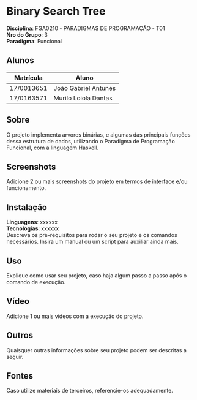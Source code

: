 # Binary Search Tree

**Disciplina**: FGA0210 - PARADIGMAS DE PROGRAMAÇÃO - T01 <br>
**Nro do Grupo**: 3<br>
**Paradigma**: Funcional<br>

## Alunos
|Matrícula | Aluno |
| -- | -- |
| 17/0013651  |  João Gabriel Antunes |
| 17/0163571  |  Murilo Loiola Dantas |

## Sobre 
O projeto implementa arvores binárias, e algumas das principais funções dessa estrutura de dados, utilizando o Paradigma de Programação Funcional, com a linguagem Haskell. 

## Screenshots
Adicione 2 ou mais screenshots do projeto em termos de interface e/ou funcionamento.

## Instalação 
**Linguagens**: xxxxxx<br>
**Tecnologias**: xxxxxx<br>
Descreva os pré-requisitos para rodar o seu projeto e os comandos necessários.
Insira um manual ou um script para auxiliar ainda mais.

## Uso 
Explique como usar seu projeto, caso haja algum passo a passo após o comando de execução.

## Vídeo
Adicione 1 ou mais vídeos com a execução do projeto.

## Outros 
Quaisquer outras informações sobre seu projeto podem ser descritas a seguir.

## Fontes
Caso utilize materiais de terceiros, referencie-os adequadamente.
